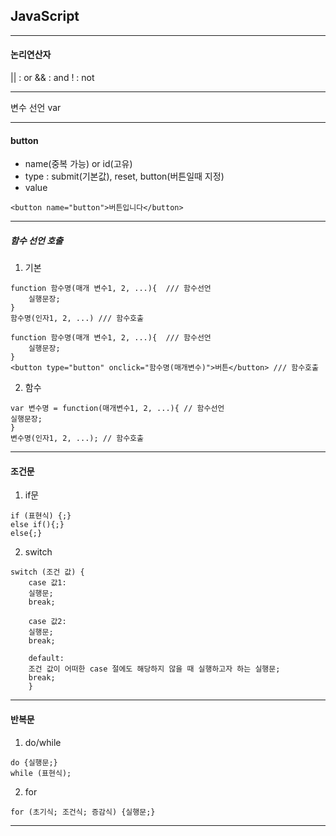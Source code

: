 ## JavaScript

---

#### 논리연산자

|| : or
&& : and
! : not

---

변수 선언
var

---

#### button

- name(중복 가능) or id(고유)
- type : submit(기본값), reset, button(버튼일때 지정)
- value

```
<button name="button">버튼입니다</button>
```

---

##### 함수 선언 호출

1. 기본

```
function 함수명(매개 변수1, 2, ...){  /// 함수선언
    실행문장;
}
함수명(인자1, 2, ...) /// 함수호출
```

```
function 함수명(매개 변수1, 2, ...){  /// 함수선언
    실행문장;
}
<button type="button" onclick="함수명(매개변수)">버튼</button> /// 함수호출
```

2. 함수

```
var 변수명 = function(매개변수1, 2, ...){ // 함수선언
실행문장;
}
변수명(인자1, 2, ...); // 함수호출

```

---

#### 조건문

1. if문

```
if (표현식) {;}
else if(){;}
else{;}
```

2. switch

```
switch (조건 값) {
    case 값1:
    실행문;
    break;

    case 값2:
    실행문;
    break;

    default:
    조건 값이 어떠한 case 절에도 해당하지 않을 때 실행하고자 하는 실행문;
    break;
    }
```

---

#### 반복문

1. do/while

```
do {실행문;}
while (표현식);
```

2. for

```
for (초기식; 조건식; 증감식) {실행문;}
```

---
